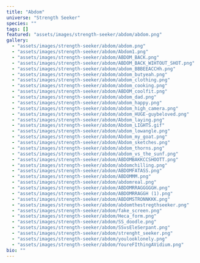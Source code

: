 ```yaml
---
title: "Abdom"
universe: "Strength Seeker"
species: ""
tags: []
featured: "assets/images/strength-seeker/abdom/abdom.png"
gallery:
  - "assets/images/strength-seeker/abdom/abdom.png"
  - "assets/images/strength-seeker/abdom/Abdom1.png"
  - "assets/images/strength-seeker/abdom/ABDOM_BACK.png"
  - "assets/images/strength-seeker/abdom/ABDOM_BACK_WIHTOUT_SHOT.png"
  - "assets/images/strength-seeker/abdom/abdom_BBBEEACCHh.png"
  - "assets/images/strength-seeker/abdom/abdom_butyeah.png"
  - "assets/images/strength-seeker/abdom/abdom_clothing.png"
  - "assets/images/strength-seeker/abdom/abdom_cooking.png"
  - "assets/images/strength-seeker/abdom/ABDOM_coolfit.png"
  - "assets/images/strength-seeker/abdom/abdom_dad.png"
  - "assets/images/strength-seeker/abdom/abdom_happy.png"
  - "assets/images/strength-seeker/abdom/abdom_high_camera.png"
  - "assets/images/strength-seeker/abdom/abdom_HUGE-guybeloved.png"
  - "assets/images/strength-seeker/abdom/Abdom_laying.png"
  - "assets/images/strength-seeker/abdom/Abdom_LIGHTS.gif"
  - "assets/images/strength-seeker/abdom/abdom_lowangle.png"
  - "assets/images/strength-seeker/abdom/Abdom_my_goat.png"
  - "assets/images/strength-seeker/abdom/Abdom_sketches.png"
  - "assets/images/strength-seeker/abdom/abdom_thorns.png"
  - "assets/images/strength-seeker/abdom/abdom_vs_the_sunf.png"
  - "assets/images/strength-seeker/abdom/ABDOMBAKKCCSHOOTT.png"
  - "assets/images/strength-seeker/abdom/abdomchilling.png"
  - "assets/images/strength-seeker/abdom/ABDOMFATASS.png"
  - "assets/images/strength-seeker/abdom/ABDOMMM.png"
  - "assets/images/strength-seeker/abdom/abdomreal.png"
  - "assets/images/strength-seeker/abdom/ABDOMRRAGGGGGH.png"
  - "assets/images/strength-seeker/abdom/ABDOMRRAGGH (1).png"
  - "assets/images/strength-seeker/abdom/ABDOMSTRONNKKK.png"
  - "assets/images/strength-seeker/abdom/abdomthestregthseeker.png"
  - "assets/images/strength-seeker/abdom/fake_screen.png"
  - "assets/images/strength-seeker/abdom/Heca_form.png"
  - "assets/images/strength-seeker/abdom/SS_doodle.png"
  - "assets/images/strength-seeker/abdom/SSvsEleSerpant.png"
  - "assets/images/strength-seeker/abdom/strenght_seeker.png"
  - "assets/images/strength-seeker/abdom/youlooklonely.png"
  - "assets/images/strength-seeker/abdom/YoureFIthingAVidium.png"
bio: ""
---
```

